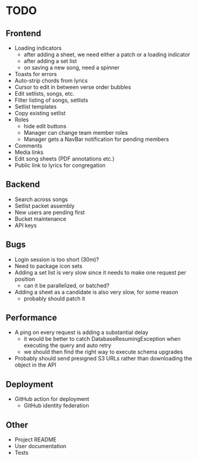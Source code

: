 # TODO

## Frontend

- Loading indicators
  - after adding a sheet, we need either a patch or a loading indicator
  - after adding a set list
  - on saving a new song, need a spinner
- Toasts for errors
- Auto-strip chords from lyrics
- Cursor to edit in between verse order bubbles
- Edit setlists, songs, etc.
- Filter listing of songs, setlists
- Setlist templates
- Copy existing setlist
- Roles
  - hide edit buttons
  - Manager can change team member roles
  - Manager gets a NavBar notification for pending members
- Comments
- Media links
- Edit song sheets (PDF annotations etc.)
- Public link to lyrics for congregation

## Backend

- Search across songs
- Setlist packet assembly
- New users are pending first
- Bucket maintenance
- API keys

## Bugs

- Login session is too short (30m)?
- Need to package icon sets
- Adding a set list is very slow since it needs to make one request per position
  - can it be parallelized, or batched?
- Adding a sheet as a candidate is also very slow, for some reason
  - probably should patch it

## Performance

- A ping on every request is adding a substantial delay
  - it would be better to catch DatabaseResumingException when executing the query
    and auto retry
  - we should then find the right way to execute schema upgrades
- Probably should send presigned S3 URLs rather than downloading the object in the API

## Deployment

- GitHub action for deployment
  - GitHub identity federation

## Other

- Project README
- User documentation
- Tests
